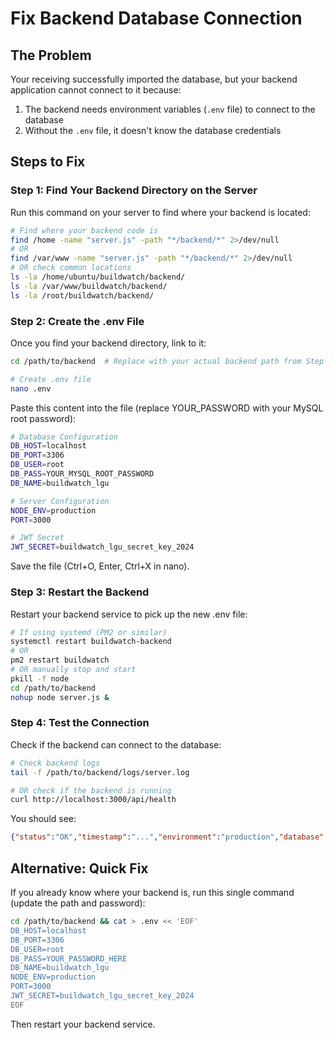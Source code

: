 # Fix Backend Database Connection

## The Problem

Your receiving successfully imported the database, but your backend application cannot connect to it because:
1. The backend needs environment variables (`.env` file) to connect to the database
2. Without the `.env` file, it doesn't know the database credentials

## Steps to Fix

### Step 1: Find Your Backend Directory on the Server

Run this command on your server to find where your backend is located:

```bash
# Find where your backend code is
find /home -name "server.js" -path "*/backend/*" 2>/dev/null
# OR
find /var/www -name "server.js" -path "*/backend/*" 2>/dev/null
# OR check common locations
ls -la /home/ubuntu/buildwatch/backend/
ls -la /var/www/buildwatch/backend/
ls -la /root/buildwatch/backend/
```

### Step 2: Create the .env File

Once you find your backend directory, link to it:

```bash
cd /path/to/backend  # Replace with your actual backend path from Step 1

# Create .env file
nano .env
```

Paste this content into the file (replace YOUR_PASSWORD with your MySQL root password):

```bash
# Database Configuration
DB_HOST=localhost
DB_PORT=3306
DB_USER=root
DB_PASS=YOUR_MYSQL_ROOT_PASSWORD
DB_NAME=buildwatch_lgu

# Server Configuration
NODE_ENV=production
PORT=3000

# JWT Secret
JWT_SECRET=buildwatch_lgu_secret_key_2024
```

Save the file (Ctrl+O, Enter, Ctrl+X in nano).

### Step 3: Restart the Backend

Restart your backend service to pick up the new .env file:

```bash
# If using systemd (PM2 or similar)
systemctl restart buildwatch-backend
# OR
pm2 restart buildwatch
# OR manually stop and start
pkill -f node
cd /path/to/backend
nohup node server.js &
```

### Step 4: Test the Connection

Check if the backend can connect to the database:

```bash
# Check backend logs
tail -f /path/to/backend/logs/server.log

# OR check if the backend is running
curl http://localhost:3000/api/health
```

You should see:
```json
{"status":"OK","timestamp":"...","environment":"production","database":"Connected"}
```

## Alternative: Quick Fix

If you already know where your backend is, run this single command (update the path and password):

```bash
cd /path/to/backend && cat > .env << 'EOF'
DB_HOST=localhost
DB_PORT=3306
DB_USER=root
DB_PASS=YOUR_PASSWORD_HERE
DB_NAME=buildwatch_lgu
NODE_ENV=production
PORT=3000
JWT_SECRET=buildwatch_lgu_secret_key_2024
EOF
```

Then restart your backend service.

